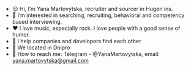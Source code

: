 - 😉 Hi, I’m Yana Martovytska, recruiter and sourcer in Hugen ins. 
- 👀 I’m interested in searching, recruiting, behavioral and competency based interviewing.
- ❤ I love music, especially rock. I love people with a good sense of humor. 
- 🧐 I help companies and developers find each other
- 📍 We located in Dnipro
- 📝 How to reach me: 
Telegram - @YanaMartovytska,
email: yana.martovytska@gmail.com
